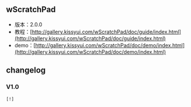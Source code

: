 ## wScratchPad

* 版本：2.0.0
* 教程：[http://gallery.kissyui.com/wScratchPad/doc/guide/index.html](http://gallery.kissyui.com/wScratchPad/doc/guide/index.html)
* demo：[http://gallery.kissyui.com/wScratchPad/doc/demo/index.html](http://gallery.kissyui.com/wScratchPad/doc/demo/index.html)

## changelog

### V1.0

    [!]


